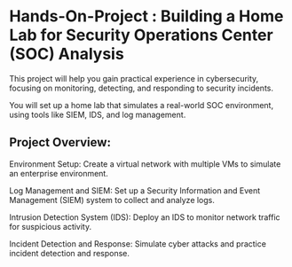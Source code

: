 # Hands-On-Project : Building a Home Lab for Security Operations Center (SOC) Analysis
This project will help you gain practical experience in cybersecurity, focusing on monitoring, detecting, and responding to security incidents. 

You will set up a home lab that simulates a real-world SOC environment, using tools like SIEM, IDS, and log management.

## Project Overview:

Environment Setup: Create a virtual network with multiple VMs to simulate an enterprise environment.

Log Management and SIEM: Set up a Security Information and Event Management (SIEM) system to collect and analyze logs.

Intrusion Detection System (IDS): Deploy an IDS to monitor network traffic for suspicious activity.

Incident Detection and Response: Simulate cyber attacks and practice incident detection and response.

